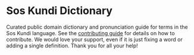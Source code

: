 
# Sos Kundi Dictionary

Curated public domain dictionary and pronunciation guide for terms in the Sos Kundi language. See the [contributing guide](https://github.com/drumworkteam/term/blob/make/.github/contributing.md) for details on how to contribute. We would love your support, even if it is just fixing a word or adding a single definition. Thank you for all your help!